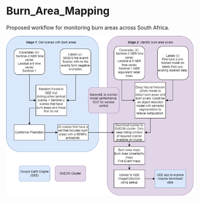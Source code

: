 # Burn_Area_Mapping

Proposed workflow for monitoring burn areas across South Africa.

![](fire_workflow.drawio.png)